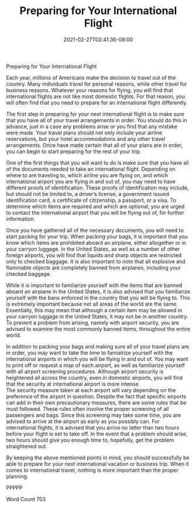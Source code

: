 ﻿---
title: "Preparing for Your International Flight"
date: 2021-02-27T02:41:36-08:00
description: "International Airports Tips for Web Success"
featured_image: "/images/International Airports.jpg"
tags: ["International Airports"]
---

Preparing for Your International Flight

Each year, millions of Americans make the decision to travel out of the country. Many individuals travel for personal reasons, while other travel for business reasons. Whatever your reasons for flying, you will find that international flights are not like most domestic flights. For that reason, you will often find that you need to prepare for an international flight differently.

The first step in preparing for your next international flight is to make sure that you have all of your travel arrangements in order. You should do this in advance, just in a case any problems arise or you find that any mistake were made. Your travel plans should not only include your airline reservations, but your hotel accommodations and any other travel arrangements.  Once have made certain that all of your plans are in order, you can begin to start preparing for the rest of your trip.

One of the first things that you will want to do is make sure that you have all of the documents needed to take an international flight.  Depending on where to are traveling to, which airline you are flying on, and which international airport you are flying in and out of, you may need to have different proofs of identification. These proofs of identification may include, but should not be limited to, a driver’s license, a government issued identification card, a certificate of citizenship, a passport, or a visa. To determine which items are required and which are optional, you are urged to contact the international airport that you will be flying out of, for further information. 

Once you have gathered all of the necessary documents, you will need to start packing for your trip. When packing your bags, it is important that you know which items are prohibited aboard an airplane, either altogether or in your carryon luggage. In the United States, as well as a number of other foreign airports, you will find that liquids and sharp objects are restricted only to checked baggage. It is also important to note that all explosive and flammable objects are completely banned from airplanes, including your checked baggage.

While it is important to familiarize yourself with the items that are banned aboard an airplane in the United States, it is also advised that you familiarize yourself with the bans enforced in the country that you will be flying to. This is extremely important because not all areas of the world are the same.  Essentially, this may mean that although a certain item may be allowed in your carryon luggage in the Untied States, it may not be in another country. To prevent a problem from arising, namely with airport security, you are advised to examine the most commonly banned items, throughout the entire world.  

In addition to packing your bags and making sure all of your travel plans are in order, you may want to take the time to famialrize yourself with the international airports in which you will be flying in and out of.  You may want to print off or request a map of each airport, as well as familiarize yourself with all airport screening procedures.  Although airport security is heightened all across the country, even in domestic airports, you will find that the security at international airport is more intense.  
The security measure taken at each airport will vary depending on the preference of the airport in question. Despite the fact that specific airports can add in their own precautionary measures, there are some rules that be must followed. These rules often involve the proper screening of all passengers and bags. Since this screening may take some time, you are advised to arrive at the airport as early as you possibly can. For international flights, it is advised that you arrive no latter than two hours before your flight is set to take off. In the event that a problem should arise, two hours should give you enough time to, hopefully, get the problem straightened out.

By keeping the above mentioned points in mind, you should successfully be able to prepare for your next international vacation or business trip.  When it comes to international travel, nothing is more important than the proper planning. 

PPPPP

Word Count 703

